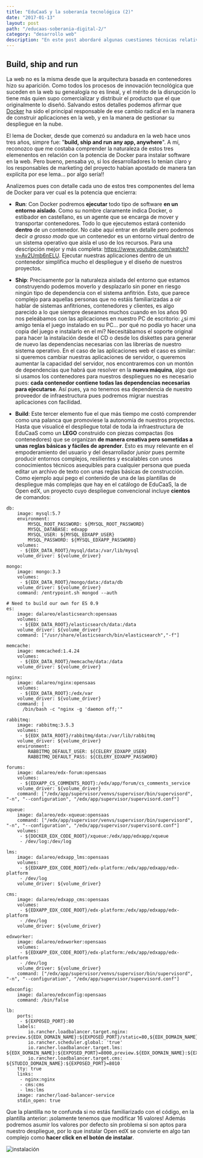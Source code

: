```yaml
---
title: "EduCaaS y la soberanía tecnológica (2)"
date: "2017-01-13"
layout: post
path: "/educaas-soberania-digital-2/"
category: "desarrollo web"
description: "En este post abordaré algunas cuestiones técnicas relativas a la arquitectura de EduCaaS y como ayudan a avanzar hacia un mayor control del usuario sobre los contenidos y las aplicaciones que construye. Docker es una herramienta fundamental en la nueva web programable. Bajo el lema de run, ship and build el uso de los contenedores facilita el diseño de arquitecturas complejas y modulares basadas en elementos compactos fáciles de gestionar y combinar."
---
```

## Build, ship and run

La web no es la misma desde que la arquitectura basada en contenedores hizo su aparición. Como todos los procesos de innovación tecnológica que suceden en la web su genealogía no es lineal, y el mérito de la disrupción lo tiene más quien supo comercializar y distribuir el producto que el que originalmente lo diseñó. Salvando estos detalles podemos afirmar que [Docker](https://www.docker.com) ha sido el principal responsable de ese cambio radical en la manera de construir aplicaciones en la web, y en la manera de gestionar su despliegue en la nube.

El lema de Docker, desde que comenzó su andadura en la web hace unos tres años, simpre fue: "**build, ship and run any app, anywhere**". A mí, reconozco que me costaba comprender la naturaleza de estos tres elemenentos en relación con la potencia de Docker para instalar software en la web. Pero bueno, pensaba yo, si los desarrolladores lo tenían claro y los responsables de marketing del proyecto habían apostado de manera tan explícita por ese lema... por algo sería!!

Analizemos pues con detalle cada uno de estos tres componentes del lema de Docker para ver cual es la potencia que encierra:

- **Run**: Con Docker podremos **ejecutar** todo tipo de software **en un entorno aislado**. Como su nombre claramente indica Docker, o estibador en castellano, es un agente que se encarga de mover y transportar contenedores. Todo lo que ejecutemos estará contenido **dentro** de un contenedor. No cabe aquí entrar en detalle pero podemos decir _a grosso modo_ que un contenedor es un entorno virtual dentro de un sistema operativo que aisla el uso de los recursos. Para una descripción mejor y más completa: https://www.youtube.com/watch?v=Av2Umb6nELU. Ejecutar nuestras aplicaciones dentro de un contenedor simplifica mucho el despliegue y el diseño de nuestros proyectos.

- **Ship**: Precisamente por la naturaleza aislada del entorno que estamos construyendo podemos moverlo y desplazarlo sin poner en riesgo ningún tipo de dependencia con el sistema anfitrión. Esto, que parece complejo para aquellas personas que no estáis familiarizadas a oir hablar de sistemas anfitriones, contenedores y clientes, es algo parecido a lo que siempre deseamos muchos cuando en los años 90 nos peleábamos con las aplicaciones en nuestro PC de escritorio: ¿si mi amigo tenía el juego instalado en su PC... por qué no podía yo hacer una copia del juego e instalarlo en el mí? Necesitábamos el soporte original para hacer la instalación desde el CD o desde los diskettes para generar de nuevo las dependencias necesarias con las librerías de nuestro sistema operativo. En el caso de las aplicaciones web el caso es similar: si queremos cambiar nuestras aplicaciones de servidor, o queremos aumentar la capacidad del servidor, nos encontraremos con un montón de dependencias que habrá que resolver en la **nueva máquina**, algo que si usamos los contenedores para nuestros despliegues no es necesario pues: **cada contenedor contiene todas las dependencias necesarias para ejecutarse**. Así pues, ya no tenemos esa dependencia de nuestro proveedor de infraestructura pues podremos migrar nuestras aplicaciones con facilidad.

- **Build**: Este tercer elemento fue el que más tiempo me costó comprender como una palanca que promoviese la autonomía de nuestros proyectos. Hasta que visualicé el despliegue total de toda la infraestructura de EduCaaS como un **LEGO** construido con piezas compactas (los contenedores) que se organizan **de manera creativa pero sometidas a unas reglas básicas y fáciles de aprender**. Esto es muy relevante en el empoderamiento del usuario y del desarrollador _junior_ pues permite producir entornos complejos, resilientes y escalables con unos conocimientos técnicos asequibles para cualquier persona que pueda editar un archivo de texto con unas reglas básicas de construcción. Como ejemplo aquí pego el contenido de una de las plantillas de despliegue más complejas que hay en el catálogo de EduCaaS, la de Open edX, un proyecto cuyo despliegue convencional incluye **cientos** de comandos:

````
db:
    image: mysql:5.7
    environment:
        MYSQL_ROOT_PASSWORD: ${MYSQL_ROOT_PASSWORD}
        MYSQL_DATABASE: edxapp
        MYSQL_USER: ${MYSQL_EDXAPP_USER}
        MYSQL_PASSWORD: ${MYSQL_EDXAPP_PASSWORD}
    volumes:
     - ${EDX_DATA_ROOT}/mysql/data:/var/lib/mysql
    volume_driver: ${volume_driver}

mongo:
    image: mongo:3.3
    volumes:
     - ${EDX_DATA_ROOT}/mongo/data:/data/db
    volume_driver: ${volume_driver}
    command: /entrypoint.sh mongod --auth

# Need to build our own for ES 0.9
es:
    image: dalareo/elasticsearch:opensaas
    volumes:
     - ${EDX_DATA_ROOT}/elasticsearch/data:/data
    volume_driver: ${volume_driver}
    command: ["/usr/share/elasticsearch/bin/elasticsearch","-f"]

memcache:
    image: memcached:1.4.24
    volumes:
     - ${EDX_DATA_ROOT}/memcache/data:/data
    volume_driver: ${volume_driver}

nginx:
    image: dalareo/nginx:opensaas
    volumes:
     - ${EDX_DATA_ROOT}:/edx/var
    volume_driver: ${volume_driver}
    command: |
      /bin/bash -c "nginx -g 'daemon off;'"

rabbitmq:
    image: rabbitmq:3.5.3
    volumes:
     - ${EDX_DATA_ROOT}/rabbitmq/data:/var/lib/rabbitmq
    volume_driver: ${volume_driver}
    environment:
        RABBITMQ_DEFAULT_USER: ${CELERY_EDXAPP_USER}
        RABBITMQ_DEFAULT_PASS: ${CELERY_EDXAPP_PASSWORD}

forums:
    image: dalareo/edx-forum:opensaas
    volumes:
     - ${EDXAPP_CS_COMMENTS_ROOT}:/edx/app/forum/cs_comments_service
    volume_driver: ${volume_driver}
    command: ["/edx/app/supervisor/venvs/supervisor/bin/supervisord", "-n", "--configuration", "/edx/app/supervisor/supervisord.conf"]

xqueue:
    image: dalareo/edx-xqueue:opensaas
    command: ["/edx/app/supervisor/venvs/supervisor/bin/supervisord", "-n", "--configuration", "/edx/app/supervisor/supervisord.conf"]
    volumes:
     - ${DOCKER_EDX_CODE_ROOT}/xqueue:/edx/app/edxapp/xqueue
     - /dev/log:/dev/log

lms:
    image: dalareo/edxapp_lms:opensaas
    volumes:
     - ${EDXAPP_EDX_CODE_ROOT}/edx-platform:/edx/app/edxapp/edx-platform
     - /dev/log
    volume_driver: ${volume_driver}

cms:
    image: dalareo/edxapp_cms:opensaas
    volumes:
     - ${EDXAPP_EDX_CODE_ROOT}/edx-platform:/edx/app/edxapp/edx-platform
     - /dev/log
    volume_driver: ${volume_driver}

edxworker:
    image: dalareo/edxworker:opensaas
    volumes:
     - ${EDXAPP_EDX_CODE_ROOT}/edx-platform:/edx/app/edxapp/edx-platform
     - /dev/log
    volume_driver: ${volume_driver}
    command: ["/edx/app/supervisor/venvs/supervisor/bin/supervisord", "-n", "--configuration", "/edx/app/supervisor/supervisord.conf"]

edxconfig:
    image: dalareo/edxconfig:opensaas
    command: /bin/false

lb:
    ports:
     - ${EXPOSED_PORT}:80
    labels:
        io.rancher.loadbalancer.target.nginx: preview.${EDX_DOMAIN_NAME}:${EXPOSED_PORT}/static=80,${EDX_DOMAIN_NAME}:${EXPOSED_PORT}/static=80,${STUDIO_DOMAIN_NAME}:${EXPOSED_PORT}/static=80
        io.rancher.scheduler.global: 'true'
        io.rancher.loadbalancer.target.lms: ${EDX_DOMAIN_NAME}:${EXPOSED_PORT}=8000,preview.${EDX_DOMAIN_NAME}:${EXPOSED_PORT}=8000
        io.rancher.loadbalancer.target.cms: ${STUDIO_DOMAIN_NAME}:${EXPOSED_PORT}=8010
    tty: true
    links:
     - nginx:nginx
     - cms:cms
     - lms:lms
    image: rancher/load-balancer-service
    stdin_open: true

````

Que la plantilla no te confunda si no estás familiarizado con el código, en la plantilla anterior: ¡solamente tenemos que modificar 16 valores! Además podremos asumir los valores por defecto sin problema si son aptos para nuestro despliegue, por lo que instalar Open edX se convierte en algo tan complejo como **hacer click en el botón de instalar**.

![instalación](../instalar_openedx.png)
